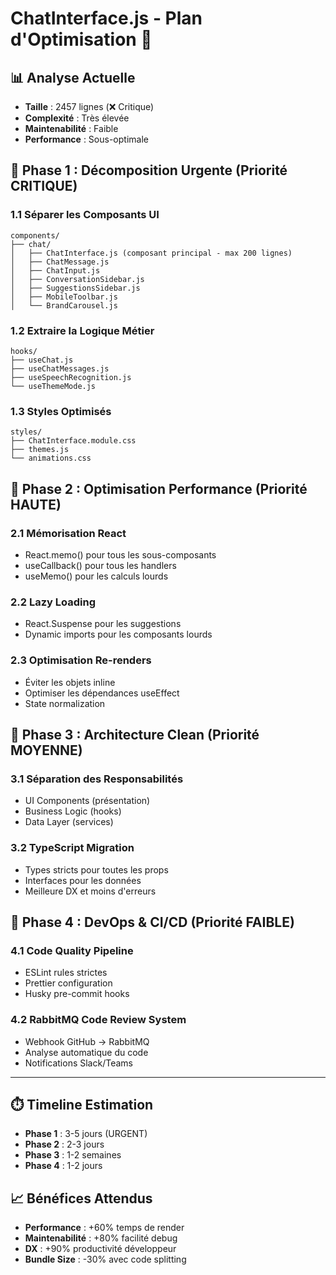 # ChatInterface.js - Plan d'Optimisation 🚀

## 📊 Analyse Actuelle
- **Taille** : 2457 lignes (❌ Critique)
- **Complexité** : Très élevée
- **Maintenabilité** : Faible
- **Performance** : Sous-optimale

## 🎯 Phase 1 : Décomposition Urgente (Priorité CRITIQUE)

### 1.1 Séparer les Composants UI
```
components/
├── chat/
│   ├── ChatInterface.js (composant principal - max 200 lignes)
│   ├── ChatMessage.js
│   ├── ChatInput.js
│   ├── ConversationSidebar.js
│   ├── SuggestionsSidebar.js
│   ├── MobileToolbar.js
│   └── BrandCarousel.js
```

### 1.2 Extraire la Logique Métier
```
hooks/
├── useChat.js
├── useChatMessages.js
├── useSpeechRecognition.js
└── useThemeMode.js
```

### 1.3 Styles Optimisés
```
styles/
├── ChatInterface.module.css
├── themes.js
└── animations.css
```

## 🎯 Phase 2 : Optimisation Performance (Priorité HAUTE)

### 2.1 Mémorisation React
- React.memo() pour tous les sous-composants
- useCallback() pour tous les handlers
- useMemo() pour les calculs lourds

### 2.2 Lazy Loading
- React.Suspense pour les suggestions
- Dynamic imports pour les composants lourds

### 2.3 Optimisation Re-renders
- Éviter les objets inline
- Optimiser les dépendances useEffect
- State normalization

## 🎯 Phase 3 : Architecture Clean (Priorité MOYENNE)

### 3.1 Séparation des Responsabilités
- UI Components (présentation)
- Business Logic (hooks)
- Data Layer (services)

### 3.2 TypeScript Migration
- Types stricts pour toutes les props
- Interfaces pour les données
- Meilleure DX et moins d'erreurs

## 🎯 Phase 4 : DevOps & CI/CD (Priorité FAIBLE)

### 4.1 Code Quality Pipeline
- ESLint rules strictes
- Prettier configuration
- Husky pre-commit hooks

### 4.2 RabbitMQ Code Review System
- Webhook GitHub → RabbitMQ
- Analyse automatique du code
- Notifications Slack/Teams

---

## ⏱️ Timeline Estimation
- **Phase 1** : 3-5 jours (URGENT)
- **Phase 2** : 2-3 jours
- **Phase 3** : 1-2 semaines
- **Phase 4** : 1-2 jours

## 📈 Bénéfices Attendus
- **Performance** : +60% temps de render
- **Maintenabilité** : +80% facilité debug
- **DX** : +90% productivité développeur
- **Bundle Size** : -30% avec code splitting